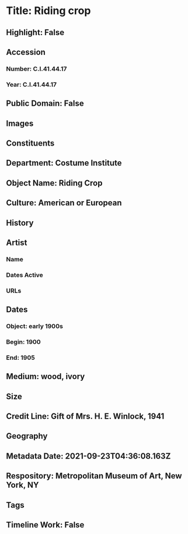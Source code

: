# Title: Riding crop
## Highlight: False
## Accession
### Number: C.I.41.44.17
### Year: C.I.41.44.17
## Public Domain: False
## Images
## Constituents
## Department: Costume Institute
## Object Name: Riding Crop
## Culture: American or European
## History
## Artist
### Name
### Dates Active
### URLs
## Dates
### Object: early 1900s
### Begin: 1900
### End: 1905
## Medium: wood, ivory
## Size
## Credit Line: Gift of Mrs. H. E. Winlock, 1941
## Geography
## Metadata Date: 2021-09-23T04:36:08.163Z
## Respository: Metropolitan Museum of Art, New York, NY
## Tags
## Timeline Work: False